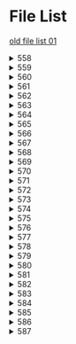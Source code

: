 # File List

[old file list 01](https://ponapon280.github.io/5chSummary/README_old_01.html)
<details>
<summary>558</summary>

- [sum](https://ponapon280.github.io/5chSummary/558/sum.html)
- [mod](https://ponapon280.github.io/5chSummary/558/mod.html)
- [url](https://ponapon280.github.io/5chSummary/558/url.html)

> sum_prefiles
>
>  - [sum_1](https://ponapon280.github.io/5chSummary/558/sum_prefiles/sum_1.html)
>  - [sum_2](https://ponapon280.github.io/5chSummary/558/sum_prefiles/sum_2.html)
>  - [sum_3](https://ponapon280.github.io/5chSummary/558/sum_prefiles/sum_3.html)
>  - [sum_4](https://ponapon280.github.io/5chSummary/558/sum_prefiles/sum_4.html)
>  - [sum_5](https://ponapon280.github.io/5chSummary/558/sum_prefiles/sum_5.html)

> mod_prefiles
>
>  - [mod_1](https://ponapon280.github.io/5chSummary/558/mod_prefiles/mod_1.html)
>  - [mod_2](https://ponapon280.github.io/5chSummary/558/mod_prefiles/mod_2.html)
>  - [mod_3](https://ponapon280.github.io/5chSummary/558/mod_prefiles/mod_3.html)
>  - [mod_4](https://ponapon280.github.io/5chSummary/558/mod_prefiles/mod_4.html)
>  - [mod_5](https://ponapon280.github.io/5chSummary/558/mod_prefiles/mod_5.html)

> tools_prefiles
>
</details>

<details>
<summary>559</summary>

- [sum](https://ponapon280.github.io/5chSummary/559/sum.html)
- [mod](https://ponapon280.github.io/5chSummary/559/mod.html)
- [url](https://ponapon280.github.io/5chSummary/559/url.html)

> sum_prefiles
>
>  - [sum_1](https://ponapon280.github.io/5chSummary/559/sum_prefiles/sum_1.html)
>  - [sum_2](https://ponapon280.github.io/5chSummary/559/sum_prefiles/sum_2.html)
>  - [sum_3](https://ponapon280.github.io/5chSummary/559/sum_prefiles/sum_3.html)
>  - [sum_4](https://ponapon280.github.io/5chSummary/559/sum_prefiles/sum_4.html)
>  - [sum_5](https://ponapon280.github.io/5chSummary/559/sum_prefiles/sum_5.html)

> mod_prefiles
>
>  - [mod_1](https://ponapon280.github.io/5chSummary/559/mod_prefiles/mod_1.html)
>  - [mod_2](https://ponapon280.github.io/5chSummary/559/mod_prefiles/mod_2.html)
>  - [mod_3](https://ponapon280.github.io/5chSummary/559/mod_prefiles/mod_3.html)
>  - [mod_4](https://ponapon280.github.io/5chSummary/559/mod_prefiles/mod_4.html)
>  - [mod_5](https://ponapon280.github.io/5chSummary/559/mod_prefiles/mod_5.html)

> tools_prefiles
>
</details>

<details>
<summary>560</summary>

- [sum](https://ponapon280.github.io/5chSummary/560/sum.html)
- [mod](https://ponapon280.github.io/5chSummary/560/mod.html)
- [url](https://ponapon280.github.io/5chSummary/560/url.html)

> sum_prefiles
>
>  - [sum_1](https://ponapon280.github.io/5chSummary/560/sum_prefiles/sum_1.html)
>  - [sum_2](https://ponapon280.github.io/5chSummary/560/sum_prefiles/sum_2.html)
>  - [sum_3](https://ponapon280.github.io/5chSummary/560/sum_prefiles/sum_3.html)
>  - [sum_4](https://ponapon280.github.io/5chSummary/560/sum_prefiles/sum_4.html)
>  - [sum_5](https://ponapon280.github.io/5chSummary/560/sum_prefiles/sum_5.html)

> mod_prefiles
>
>  - [mod_1](https://ponapon280.github.io/5chSummary/560/mod_prefiles/mod_1.html)
>  - [mod_2](https://ponapon280.github.io/5chSummary/560/mod_prefiles/mod_2.html)
>  - [mod_3](https://ponapon280.github.io/5chSummary/560/mod_prefiles/mod_3.html)
>  - [mod_4](https://ponapon280.github.io/5chSummary/560/mod_prefiles/mod_4.html)
>  - [mod_5](https://ponapon280.github.io/5chSummary/560/mod_prefiles/mod_5.html)

> tools_prefiles
>
</details>

<details>
<summary>561</summary>

- [sum](https://ponapon280.github.io/5chSummary/561/sum.html)
- [mod](https://ponapon280.github.io/5chSummary/561/mod.html)
- [url](https://ponapon280.github.io/5chSummary/561/url.html)

> sum_prefiles
>
>  - [sum_1](https://ponapon280.github.io/5chSummary/561/sum_prefiles/sum_1.html)
>  - [sum_2](https://ponapon280.github.io/5chSummary/561/sum_prefiles/sum_2.html)
>  - [sum_3](https://ponapon280.github.io/5chSummary/561/sum_prefiles/sum_3.html)
>  - [sum_4](https://ponapon280.github.io/5chSummary/561/sum_prefiles/sum_4.html)
>  - [sum_5](https://ponapon280.github.io/5chSummary/561/sum_prefiles/sum_5.html)

> mod_prefiles
>
>  - [mod_1](https://ponapon280.github.io/5chSummary/561/mod_prefiles/mod_1.html)
>  - [mod_2](https://ponapon280.github.io/5chSummary/561/mod_prefiles/mod_2.html)
>  - [mod_3](https://ponapon280.github.io/5chSummary/561/mod_prefiles/mod_3.html)
>  - [mod_4](https://ponapon280.github.io/5chSummary/561/mod_prefiles/mod_4.html)
>  - [mod_5](https://ponapon280.github.io/5chSummary/561/mod_prefiles/mod_5.html)

> tools_prefiles
>
</details>

<details>
<summary>562</summary>

- [sum](https://ponapon280.github.io/5chSummary/562/sum.html)
- [mod](https://ponapon280.github.io/5chSummary/562/mod.html)
- [url](https://ponapon280.github.io/5chSummary/562/url.html)

> sum_prefiles
>
>  - [sum_1](https://ponapon280.github.io/5chSummary/562/sum_prefiles/sum_1.html)
>  - [sum_2](https://ponapon280.github.io/5chSummary/562/sum_prefiles/sum_2.html)
>  - [sum_3](https://ponapon280.github.io/5chSummary/562/sum_prefiles/sum_3.html)
>  - [sum_4](https://ponapon280.github.io/5chSummary/562/sum_prefiles/sum_4.html)
>  - [sum_5](https://ponapon280.github.io/5chSummary/562/sum_prefiles/sum_5.html)

> mod_prefiles
>
>  - [mod_1](https://ponapon280.github.io/5chSummary/562/mod_prefiles/mod_1.html)
>  - [mod_2](https://ponapon280.github.io/5chSummary/562/mod_prefiles/mod_2.html)
>  - [mod_3](https://ponapon280.github.io/5chSummary/562/mod_prefiles/mod_3.html)
>  - [mod_4](https://ponapon280.github.io/5chSummary/562/mod_prefiles/mod_4.html)
>  - [mod_5](https://ponapon280.github.io/5chSummary/562/mod_prefiles/mod_5.html)

> tools_prefiles
>
</details>

<details>
<summary>563</summary>

- [sum](https://ponapon280.github.io/5chSummary/563/sum.html)
- [mod](https://ponapon280.github.io/5chSummary/563/mod.html)
- [url](https://ponapon280.github.io/5chSummary/563/url.html)

> sum_prefiles
>
>  - [sum_1](https://ponapon280.github.io/5chSummary/563/sum_prefiles/sum_1.html)
>  - [sum_2](https://ponapon280.github.io/5chSummary/563/sum_prefiles/sum_2.html)
>  - [sum_3](https://ponapon280.github.io/5chSummary/563/sum_prefiles/sum_3.html)
>  - [sum_4](https://ponapon280.github.io/5chSummary/563/sum_prefiles/sum_4.html)
>  - [sum_5](https://ponapon280.github.io/5chSummary/563/sum_prefiles/sum_5.html)

> mod_prefiles
>
>  - [mod_1](https://ponapon280.github.io/5chSummary/563/mod_prefiles/mod_1.html)
>  - [mod_2](https://ponapon280.github.io/5chSummary/563/mod_prefiles/mod_2.html)
>  - [mod_3](https://ponapon280.github.io/5chSummary/563/mod_prefiles/mod_3.html)
>  - [mod_4](https://ponapon280.github.io/5chSummary/563/mod_prefiles/mod_4.html)
>  - [mod_5](https://ponapon280.github.io/5chSummary/563/mod_prefiles/mod_5.html)

> tools_prefiles
>
</details>

<details>
<summary>564</summary>

- [sum](https://ponapon280.github.io/5chSummary/564/sum.html)
- [mod](https://ponapon280.github.io/5chSummary/564/mod.html)
- [url](https://ponapon280.github.io/5chSummary/564/url.html)

> sum_prefiles
>
>  - [sum_1](https://ponapon280.github.io/5chSummary/564/sum_prefiles/sum_1.html)
>  - [sum_2](https://ponapon280.github.io/5chSummary/564/sum_prefiles/sum_2.html)
>  - [sum_3](https://ponapon280.github.io/5chSummary/564/sum_prefiles/sum_3.html)
>  - [sum_4](https://ponapon280.github.io/5chSummary/564/sum_prefiles/sum_4.html)
>  - [sum_5](https://ponapon280.github.io/5chSummary/564/sum_prefiles/sum_5.html)

> mod_prefiles
>
>  - [mod_1](https://ponapon280.github.io/5chSummary/564/mod_prefiles/mod_1.html)
>  - [mod_2](https://ponapon280.github.io/5chSummary/564/mod_prefiles/mod_2.html)
>  - [mod_3](https://ponapon280.github.io/5chSummary/564/mod_prefiles/mod_3.html)
>  - [mod_4](https://ponapon280.github.io/5chSummary/564/mod_prefiles/mod_4.html)
>  - [mod_5](https://ponapon280.github.io/5chSummary/564/mod_prefiles/mod_5.html)

> tools_prefiles
>
</details>

<details>
<summary>565</summary>

- [sum](https://ponapon280.github.io/5chSummary/565/sum.html)
- [mod](https://ponapon280.github.io/5chSummary/565/mod.html)
- [url](https://ponapon280.github.io/5chSummary/565/url.html)

> sum_prefiles
>
>  - [sum_1](https://ponapon280.github.io/5chSummary/565/sum_prefiles/sum_1.html)
>  - [sum_2](https://ponapon280.github.io/5chSummary/565/sum_prefiles/sum_2.html)
>  - [sum_3](https://ponapon280.github.io/5chSummary/565/sum_prefiles/sum_3.html)
>  - [sum_4](https://ponapon280.github.io/5chSummary/565/sum_prefiles/sum_4.html)
>  - [sum_5](https://ponapon280.github.io/5chSummary/565/sum_prefiles/sum_5.html)

> mod_prefiles
>
>  - [mod_1](https://ponapon280.github.io/5chSummary/565/mod_prefiles/mod_1.html)
>  - [mod_2](https://ponapon280.github.io/5chSummary/565/mod_prefiles/mod_2.html)
>  - [mod_3](https://ponapon280.github.io/5chSummary/565/mod_prefiles/mod_3.html)
>  - [mod_4](https://ponapon280.github.io/5chSummary/565/mod_prefiles/mod_4.html)
>  - [mod_5](https://ponapon280.github.io/5chSummary/565/mod_prefiles/mod_5.html)

> tools_prefiles
>
</details>

<details>
<summary>566</summary>

- [sum](https://ponapon280.github.io/5chSummary/566/sum.html)
- [mod](https://ponapon280.github.io/5chSummary/566/mod.html)
- [url](https://ponapon280.github.io/5chSummary/566/url.html)

> sum_prefiles
>
>  - [sum_1](https://ponapon280.github.io/5chSummary/566/sum_prefiles/sum_1.html)
>  - [sum_2](https://ponapon280.github.io/5chSummary/566/sum_prefiles/sum_2.html)
>  - [sum_3](https://ponapon280.github.io/5chSummary/566/sum_prefiles/sum_3.html)
>  - [sum_4](https://ponapon280.github.io/5chSummary/566/sum_prefiles/sum_4.html)
>  - [sum_5](https://ponapon280.github.io/5chSummary/566/sum_prefiles/sum_5.html)

> mod_prefiles
>
>  - [mod_1](https://ponapon280.github.io/5chSummary/566/mod_prefiles/mod_1.html)
>  - [mod_2](https://ponapon280.github.io/5chSummary/566/mod_prefiles/mod_2.html)
>  - [mod_3](https://ponapon280.github.io/5chSummary/566/mod_prefiles/mod_3.html)
>  - [mod_4](https://ponapon280.github.io/5chSummary/566/mod_prefiles/mod_4.html)
>  - [mod_5](https://ponapon280.github.io/5chSummary/566/mod_prefiles/mod_5.html)

> tools_prefiles
>
</details>

<details>
<summary>567</summary>

- [sum](https://ponapon280.github.io/5chSummary/567/sum.html)
- [mod](https://ponapon280.github.io/5chSummary/567/mod.html)
- [url](https://ponapon280.github.io/5chSummary/567/url.html)

> sum_prefiles
>
>  - [sum_1](https://ponapon280.github.io/5chSummary/567/sum_prefiles/sum_1.html)
>  - [sum_2](https://ponapon280.github.io/5chSummary/567/sum_prefiles/sum_2.html)
>  - [sum_3](https://ponapon280.github.io/5chSummary/567/sum_prefiles/sum_3.html)
>  - [sum_4](https://ponapon280.github.io/5chSummary/567/sum_prefiles/sum_4.html)
>  - [sum_5](https://ponapon280.github.io/5chSummary/567/sum_prefiles/sum_5.html)

> mod_prefiles
>
>  - [mod_1](https://ponapon280.github.io/5chSummary/567/mod_prefiles/mod_1.html)
>  - [mod_2](https://ponapon280.github.io/5chSummary/567/mod_prefiles/mod_2.html)
>  - [mod_3](https://ponapon280.github.io/5chSummary/567/mod_prefiles/mod_3.html)
>  - [mod_4](https://ponapon280.github.io/5chSummary/567/mod_prefiles/mod_4.html)
>  - [mod_5](https://ponapon280.github.io/5chSummary/567/mod_prefiles/mod_5.html)

> tools_prefiles
>
</details>

<details>
<summary>568</summary>

- [sum](https://ponapon280.github.io/5chSummary/568/sum.html)
- [mod](https://ponapon280.github.io/5chSummary/568/mod.html)
- [url](https://ponapon280.github.io/5chSummary/568/url.html)

> sum_prefiles
>
>  - [sum_1](https://ponapon280.github.io/5chSummary/568/sum_prefiles/sum_1.html)
>  - [sum_2](https://ponapon280.github.io/5chSummary/568/sum_prefiles/sum_2.html)
>  - [sum_3](https://ponapon280.github.io/5chSummary/568/sum_prefiles/sum_3.html)
>  - [sum_4](https://ponapon280.github.io/5chSummary/568/sum_prefiles/sum_4.html)
>  - [sum_5](https://ponapon280.github.io/5chSummary/568/sum_prefiles/sum_5.html)

> mod_prefiles
>
>  - [mod_1](https://ponapon280.github.io/5chSummary/568/mod_prefiles/mod_1.html)
>  - [mod_2](https://ponapon280.github.io/5chSummary/568/mod_prefiles/mod_2.html)
>  - [mod_3](https://ponapon280.github.io/5chSummary/568/mod_prefiles/mod_3.html)
>  - [mod_4](https://ponapon280.github.io/5chSummary/568/mod_prefiles/mod_4.html)
>  - [mod_5](https://ponapon280.github.io/5chSummary/568/mod_prefiles/mod_5.html)

> tools_prefiles
>
</details>

<details>
<summary>569</summary>

- [sum](https://ponapon280.github.io/5chSummary/569/sum.html)
- [mod](https://ponapon280.github.io/5chSummary/569/mod.html)
- [url](https://ponapon280.github.io/5chSummary/569/url.html)

> sum_prefiles
>
>  - [sum_1](https://ponapon280.github.io/5chSummary/569/sum_prefiles/sum_1.html)
>  - [sum_2](https://ponapon280.github.io/5chSummary/569/sum_prefiles/sum_2.html)
>  - [sum_3](https://ponapon280.github.io/5chSummary/569/sum_prefiles/sum_3.html)
>  - [sum_4](https://ponapon280.github.io/5chSummary/569/sum_prefiles/sum_4.html)
>  - [sum_5](https://ponapon280.github.io/5chSummary/569/sum_prefiles/sum_5.html)

> mod_prefiles
>
>  - [mod_1](https://ponapon280.github.io/5chSummary/569/mod_prefiles/mod_1.html)
>  - [mod_2](https://ponapon280.github.io/5chSummary/569/mod_prefiles/mod_2.html)
>  - [mod_3](https://ponapon280.github.io/5chSummary/569/mod_prefiles/mod_3.html)
>  - [mod_4](https://ponapon280.github.io/5chSummary/569/mod_prefiles/mod_4.html)
>  - [mod_5](https://ponapon280.github.io/5chSummary/569/mod_prefiles/mod_5.html)

> tools_prefiles
>
</details>

<details>
<summary>570</summary>

- [sum](https://ponapon280.github.io/5chSummary/570/sum.html)
- [mod](https://ponapon280.github.io/5chSummary/570/mod.html)
- [url](https://ponapon280.github.io/5chSummary/570/url.html)

> sum_prefiles
>
>  - [sum_1](https://ponapon280.github.io/5chSummary/570/sum_prefiles/sum_1.html)
>  - [sum_2](https://ponapon280.github.io/5chSummary/570/sum_prefiles/sum_2.html)
>  - [sum_3](https://ponapon280.github.io/5chSummary/570/sum_prefiles/sum_3.html)
>  - [sum_4](https://ponapon280.github.io/5chSummary/570/sum_prefiles/sum_4.html)
>  - [sum_5](https://ponapon280.github.io/5chSummary/570/sum_prefiles/sum_5.html)

> mod_prefiles
>
>  - [mod_1](https://ponapon280.github.io/5chSummary/570/mod_prefiles/mod_1.html)
>  - [mod_2](https://ponapon280.github.io/5chSummary/570/mod_prefiles/mod_2.html)
>  - [mod_3](https://ponapon280.github.io/5chSummary/570/mod_prefiles/mod_3.html)
>  - [mod_4](https://ponapon280.github.io/5chSummary/570/mod_prefiles/mod_4.html)
>  - [mod_5](https://ponapon280.github.io/5chSummary/570/mod_prefiles/mod_5.html)

> tools_prefiles
>
</details>

<details>
<summary>571</summary>

- [sum](https://ponapon280.github.io/5chSummary/571/sum.html)
- [mod](https://ponapon280.github.io/5chSummary/571/mod.html)
- [url](https://ponapon280.github.io/5chSummary/571/url.html)

> sum_prefiles
>
>  - [sum_1](https://ponapon280.github.io/5chSummary/571/sum_prefiles/sum_1.html)
>  - [sum_2](https://ponapon280.github.io/5chSummary/571/sum_prefiles/sum_2.html)
>  - [sum_3](https://ponapon280.github.io/5chSummary/571/sum_prefiles/sum_3.html)
>  - [sum_4](https://ponapon280.github.io/5chSummary/571/sum_prefiles/sum_4.html)
>  - [sum_5](https://ponapon280.github.io/5chSummary/571/sum_prefiles/sum_5.html)

> mod_prefiles
>
>  - [mod_1](https://ponapon280.github.io/5chSummary/571/mod_prefiles/mod_1.html)
>  - [mod_2](https://ponapon280.github.io/5chSummary/571/mod_prefiles/mod_2.html)
>  - [mod_3](https://ponapon280.github.io/5chSummary/571/mod_prefiles/mod_3.html)
>  - [mod_4](https://ponapon280.github.io/5chSummary/571/mod_prefiles/mod_4.html)
>  - [mod_5](https://ponapon280.github.io/5chSummary/571/mod_prefiles/mod_5.html)

> tools_prefiles
>
</details>

<details>
<summary>572</summary>

- [sum](https://ponapon280.github.io/5chSummary/572/sum.html)
- [mod](https://ponapon280.github.io/5chSummary/572/mod.html)
- [url](https://ponapon280.github.io/5chSummary/572/url.html)

> sum_prefiles
>
>  - [sum_1](https://ponapon280.github.io/5chSummary/572/sum_prefiles/sum_1.html)
>  - [sum_2](https://ponapon280.github.io/5chSummary/572/sum_prefiles/sum_2.html)
>  - [sum_3](https://ponapon280.github.io/5chSummary/572/sum_prefiles/sum_3.html)
>  - [sum_4](https://ponapon280.github.io/5chSummary/572/sum_prefiles/sum_4.html)
>  - [sum_5](https://ponapon280.github.io/5chSummary/572/sum_prefiles/sum_5.html)

> mod_prefiles
>
>  - [mod_1](https://ponapon280.github.io/5chSummary/572/mod_prefiles/mod_1.html)
>  - [mod_2](https://ponapon280.github.io/5chSummary/572/mod_prefiles/mod_2.html)
>  - [mod_3](https://ponapon280.github.io/5chSummary/572/mod_prefiles/mod_3.html)
>  - [mod_4](https://ponapon280.github.io/5chSummary/572/mod_prefiles/mod_4.html)
>  - [mod_5](https://ponapon280.github.io/5chSummary/572/mod_prefiles/mod_5.html)

> tools_prefiles
>
</details>

<details>
<summary>573</summary>

- [sum](https://ponapon280.github.io/5chSummary/573/sum.html)
- [mod](https://ponapon280.github.io/5chSummary/573/mod.html)
- [url](https://ponapon280.github.io/5chSummary/573/url.html)
- [tools](https://ponapon280.github.io/5chSummary/573/tools.html)

> sum_prefiles
>
>  - [sum_1](https://ponapon280.github.io/5chSummary/573/sum_prefiles/sum_1.html)
>  - [sum_2](https://ponapon280.github.io/5chSummary/573/sum_prefiles/sum_2.html)
>  - [sum_3](https://ponapon280.github.io/5chSummary/573/sum_prefiles/sum_3.html)
>  - [sum_4](https://ponapon280.github.io/5chSummary/573/sum_prefiles/sum_4.html)
>  - [sum_5](https://ponapon280.github.io/5chSummary/573/sum_prefiles/sum_5.html)

> mod_prefiles
>
>  - [mod_1](https://ponapon280.github.io/5chSummary/573/mod_prefiles/mod_1.html)
>  - [mod_2](https://ponapon280.github.io/5chSummary/573/mod_prefiles/mod_2.html)
>  - [mod_3](https://ponapon280.github.io/5chSummary/573/mod_prefiles/mod_3.html)
>  - [mod_4](https://ponapon280.github.io/5chSummary/573/mod_prefiles/mod_4.html)
>  - [mod_5](https://ponapon280.github.io/5chSummary/573/mod_prefiles/mod_5.html)

> tools_prefiles
>
>  - [tools_1](https://ponapon280.github.io/5chSummary/573/tools_prefiles/tools_1.html)
>  - [tools_2](https://ponapon280.github.io/5chSummary/573/tools_prefiles/tools_2.html)
>  - [tools_3](https://ponapon280.github.io/5chSummary/573/tools_prefiles/tools_3.html)
>  - [tools_4](https://ponapon280.github.io/5chSummary/573/tools_prefiles/tools_4.html)
>  - [tools_5](https://ponapon280.github.io/5chSummary/573/tools_prefiles/tools_5.html)
</details>

<details>
<summary>574</summary>

- [sum](https://ponapon280.github.io/5chSummary/574/sum.html)
- [mod](https://ponapon280.github.io/5chSummary/574/mod.html)
- [url](https://ponapon280.github.io/5chSummary/574/url.html)
- [tools](https://ponapon280.github.io/5chSummary/574/tools.html)

> sum_prefiles
>
>  - [sum_1](https://ponapon280.github.io/5chSummary/574/sum_prefiles/sum_1.html)
>  - [sum_2](https://ponapon280.github.io/5chSummary/574/sum_prefiles/sum_2.html)
>  - [sum_3](https://ponapon280.github.io/5chSummary/574/sum_prefiles/sum_3.html)
>  - [sum_4](https://ponapon280.github.io/5chSummary/574/sum_prefiles/sum_4.html)
>  - [sum_5](https://ponapon280.github.io/5chSummary/574/sum_prefiles/sum_5.html)

> mod_prefiles
>
>  - [mod_1](https://ponapon280.github.io/5chSummary/574/mod_prefiles/mod_1.html)
>  - [mod_2](https://ponapon280.github.io/5chSummary/574/mod_prefiles/mod_2.html)
>  - [mod_3](https://ponapon280.github.io/5chSummary/574/mod_prefiles/mod_3.html)
>  - [mod_4](https://ponapon280.github.io/5chSummary/574/mod_prefiles/mod_4.html)
>  - [mod_5](https://ponapon280.github.io/5chSummary/574/mod_prefiles/mod_5.html)

> tools_prefiles
>
>  - [tools_1](https://ponapon280.github.io/5chSummary/574/tools_prefiles/tools_1.html)
>  - [tools_2](https://ponapon280.github.io/5chSummary/574/tools_prefiles/tools_2.html)
>  - [tools_3](https://ponapon280.github.io/5chSummary/574/tools_prefiles/tools_3.html)
>  - [tools_4](https://ponapon280.github.io/5chSummary/574/tools_prefiles/tools_4.html)
>  - [tools_5](https://ponapon280.github.io/5chSummary/574/tools_prefiles/tools_5.html)
</details>

<details>
<summary>575</summary>

- [sum](https://ponapon280.github.io/5chSummary/575/sum.html)
- [mod](https://ponapon280.github.io/5chSummary/575/mod.html)
- [url](https://ponapon280.github.io/5chSummary/575/url.html)
- [tools](https://ponapon280.github.io/5chSummary/575/tools.html)

> sum_prefiles
>
>  - [sum_1](https://ponapon280.github.io/5chSummary/575/sum_prefiles/sum_1.html)
>  - [sum_2](https://ponapon280.github.io/5chSummary/575/sum_prefiles/sum_2.html)
>  - [sum_3](https://ponapon280.github.io/5chSummary/575/sum_prefiles/sum_3.html)
>  - [sum_4](https://ponapon280.github.io/5chSummary/575/sum_prefiles/sum_4.html)
>  - [sum_5](https://ponapon280.github.io/5chSummary/575/sum_prefiles/sum_5.html)

> mod_prefiles
>
>  - [mod_1](https://ponapon280.github.io/5chSummary/575/mod_prefiles/mod_1.html)
>  - [mod_2](https://ponapon280.github.io/5chSummary/575/mod_prefiles/mod_2.html)
>  - [mod_3](https://ponapon280.github.io/5chSummary/575/mod_prefiles/mod_3.html)
>  - [mod_4](https://ponapon280.github.io/5chSummary/575/mod_prefiles/mod_4.html)
>  - [mod_5](https://ponapon280.github.io/5chSummary/575/mod_prefiles/mod_5.html)

> tools_prefiles
>
>  - [tools_1](https://ponapon280.github.io/5chSummary/575/tools_prefiles/tools_1.html)
>  - [tools_2](https://ponapon280.github.io/5chSummary/575/tools_prefiles/tools_2.html)
>  - [tools_3](https://ponapon280.github.io/5chSummary/575/tools_prefiles/tools_3.html)
>  - [tools_4](https://ponapon280.github.io/5chSummary/575/tools_prefiles/tools_4.html)
>  - [tools_5](https://ponapon280.github.io/5chSummary/575/tools_prefiles/tools_5.html)
</details>

<details>
<summary>576</summary>

- [sum](https://ponapon280.github.io/5chSummary/576/sum.html)
- [mod](https://ponapon280.github.io/5chSummary/576/mod.html)
- [url](https://ponapon280.github.io/5chSummary/576/url.html)
- [tools](https://ponapon280.github.io/5chSummary/576/tools.html)

> sum_prefiles
>
>  - [sum_1](https://ponapon280.github.io/5chSummary/576/sum_prefiles/sum_1.html)
>  - [sum_2](https://ponapon280.github.io/5chSummary/576/sum_prefiles/sum_2.html)
>  - [sum_3](https://ponapon280.github.io/5chSummary/576/sum_prefiles/sum_3.html)
>  - [sum_4](https://ponapon280.github.io/5chSummary/576/sum_prefiles/sum_4.html)
>  - [sum_5](https://ponapon280.github.io/5chSummary/576/sum_prefiles/sum_5.html)

> mod_prefiles
>
>  - [mod_1](https://ponapon280.github.io/5chSummary/576/mod_prefiles/mod_1.html)
>  - [mod_2](https://ponapon280.github.io/5chSummary/576/mod_prefiles/mod_2.html)
>  - [mod_3](https://ponapon280.github.io/5chSummary/576/mod_prefiles/mod_3.html)
>  - [mod_4](https://ponapon280.github.io/5chSummary/576/mod_prefiles/mod_4.html)
>  - [mod_5](https://ponapon280.github.io/5chSummary/576/mod_prefiles/mod_5.html)

> tools_prefiles
>
>  - [tools_1](https://ponapon280.github.io/5chSummary/576/tools_prefiles/tools_1.html)
>  - [tools_2](https://ponapon280.github.io/5chSummary/576/tools_prefiles/tools_2.html)
>  - [tools_3](https://ponapon280.github.io/5chSummary/576/tools_prefiles/tools_3.html)
>  - [tools_4](https://ponapon280.github.io/5chSummary/576/tools_prefiles/tools_4.html)
>  - [tools_5](https://ponapon280.github.io/5chSummary/576/tools_prefiles/tools_5.html)
</details>

<details>
<summary>577</summary>

- [sum](https://ponapon280.github.io/5chSummary/577/sum.html)
- [mod](https://ponapon280.github.io/5chSummary/577/mod.html)
- [url](https://ponapon280.github.io/5chSummary/577/url.html)
- [tools](https://ponapon280.github.io/5chSummary/577/tools.html)

> sum_prefiles
>
>  - [sum_1](https://ponapon280.github.io/5chSummary/577/sum_prefiles/sum_1.html)
>  - [sum_2](https://ponapon280.github.io/5chSummary/577/sum_prefiles/sum_2.html)
>  - [sum_3](https://ponapon280.github.io/5chSummary/577/sum_prefiles/sum_3.html)
>  - [sum_4](https://ponapon280.github.io/5chSummary/577/sum_prefiles/sum_4.html)
>  - [sum_5](https://ponapon280.github.io/5chSummary/577/sum_prefiles/sum_5.html)

> mod_prefiles
>
>  - [mod_1](https://ponapon280.github.io/5chSummary/577/mod_prefiles/mod_1.html)
>  - [mod_2](https://ponapon280.github.io/5chSummary/577/mod_prefiles/mod_2.html)
>  - [mod_3](https://ponapon280.github.io/5chSummary/577/mod_prefiles/mod_3.html)
>  - [mod_4](https://ponapon280.github.io/5chSummary/577/mod_prefiles/mod_4.html)
>  - [mod_5](https://ponapon280.github.io/5chSummary/577/mod_prefiles/mod_5.html)

> tools_prefiles
>
>  - [tools_1](https://ponapon280.github.io/5chSummary/577/tools_prefiles/tools_1.html)
>  - [tools_2](https://ponapon280.github.io/5chSummary/577/tools_prefiles/tools_2.html)
>  - [tools_3](https://ponapon280.github.io/5chSummary/577/tools_prefiles/tools_3.html)
>  - [tools_4](https://ponapon280.github.io/5chSummary/577/tools_prefiles/tools_4.html)
>  - [tools_5](https://ponapon280.github.io/5chSummary/577/tools_prefiles/tools_5.html)
</details>

<details>
<summary>578</summary>

- [sum](https://ponapon280.github.io/5chSummary/578/sum.html)
- [mod](https://ponapon280.github.io/5chSummary/578/mod.html)
- [url](https://ponapon280.github.io/5chSummary/578/url.html)
- [tools](https://ponapon280.github.io/5chSummary/578/tools.html)

> sum_prefiles
>
>  - [sum_1](https://ponapon280.github.io/5chSummary/578/sum_prefiles/sum_1.html)
>  - [sum_2](https://ponapon280.github.io/5chSummary/578/sum_prefiles/sum_2.html)
>  - [sum_3](https://ponapon280.github.io/5chSummary/578/sum_prefiles/sum_3.html)
>  - [sum_4](https://ponapon280.github.io/5chSummary/578/sum_prefiles/sum_4.html)
>  - [sum_5](https://ponapon280.github.io/5chSummary/578/sum_prefiles/sum_5.html)

> mod_prefiles
>
>  - [mod_1](https://ponapon280.github.io/5chSummary/578/mod_prefiles/mod_1.html)
>  - [mod_2](https://ponapon280.github.io/5chSummary/578/mod_prefiles/mod_2.html)
>  - [mod_3](https://ponapon280.github.io/5chSummary/578/mod_prefiles/mod_3.html)
>  - [mod_4](https://ponapon280.github.io/5chSummary/578/mod_prefiles/mod_4.html)
>  - [mod_5](https://ponapon280.github.io/5chSummary/578/mod_prefiles/mod_5.html)

> tools_prefiles
>
>  - [tools_1](https://ponapon280.github.io/5chSummary/578/tools_prefiles/tools_1.html)
>  - [tools_2](https://ponapon280.github.io/5chSummary/578/tools_prefiles/tools_2.html)
>  - [tools_3](https://ponapon280.github.io/5chSummary/578/tools_prefiles/tools_3.html)
>  - [tools_4](https://ponapon280.github.io/5chSummary/578/tools_prefiles/tools_4.html)
>  - [tools_5](https://ponapon280.github.io/5chSummary/578/tools_prefiles/tools_5.html)
</details>

<details>
<summary>579</summary>

- [sum](https://ponapon280.github.io/5chSummary/579/sum.html)
- [mod](https://ponapon280.github.io/5chSummary/579/mod.html)
- [url](https://ponapon280.github.io/5chSummary/579/url.html)
- [tools](https://ponapon280.github.io/5chSummary/579/tools.html)

> sum_prefiles
>
>  - [sum_1](https://ponapon280.github.io/5chSummary/579/sum_prefiles/sum_1.html)
>  - [sum_2](https://ponapon280.github.io/5chSummary/579/sum_prefiles/sum_2.html)
>  - [sum_3](https://ponapon280.github.io/5chSummary/579/sum_prefiles/sum_3.html)
>  - [sum_4](https://ponapon280.github.io/5chSummary/579/sum_prefiles/sum_4.html)
>  - [sum_5](https://ponapon280.github.io/5chSummary/579/sum_prefiles/sum_5.html)

> mod_prefiles
>
>  - [mod_1](https://ponapon280.github.io/5chSummary/579/mod_prefiles/mod_1.html)
>  - [mod_2](https://ponapon280.github.io/5chSummary/579/mod_prefiles/mod_2.html)
>  - [mod_3](https://ponapon280.github.io/5chSummary/579/mod_prefiles/mod_3.html)
>  - [mod_4](https://ponapon280.github.io/5chSummary/579/mod_prefiles/mod_4.html)
>  - [mod_5](https://ponapon280.github.io/5chSummary/579/mod_prefiles/mod_5.html)

> tools_prefiles
>
>  - [tools_1](https://ponapon280.github.io/5chSummary/579/tools_prefiles/tools_1.html)
>  - [tools_2](https://ponapon280.github.io/5chSummary/579/tools_prefiles/tools_2.html)
>  - [tools_3](https://ponapon280.github.io/5chSummary/579/tools_prefiles/tools_3.html)
>  - [tools_4](https://ponapon280.github.io/5chSummary/579/tools_prefiles/tools_4.html)
>  - [tools_5](https://ponapon280.github.io/5chSummary/579/tools_prefiles/tools_5.html)
</details>

<details>
<summary>580</summary>

- [sum](https://ponapon280.github.io/5chSummary/580/sum.html)
- [mod](https://ponapon280.github.io/5chSummary/580/mod.html)
- [url](https://ponapon280.github.io/5chSummary/580/url.html)
- [tools](https://ponapon280.github.io/5chSummary/580/tools.html)

> sum_prefiles
>
>  - [sum_1](https://ponapon280.github.io/5chSummary/580/sum_prefiles/sum_1.html)
>  - [sum_2](https://ponapon280.github.io/5chSummary/580/sum_prefiles/sum_2.html)
>  - [sum_3](https://ponapon280.github.io/5chSummary/580/sum_prefiles/sum_3.html)
>  - [sum_4](https://ponapon280.github.io/5chSummary/580/sum_prefiles/sum_4.html)
>  - [sum_5](https://ponapon280.github.io/5chSummary/580/sum_prefiles/sum_5.html)

> mod_prefiles
>
>  - [mod_1](https://ponapon280.github.io/5chSummary/580/mod_prefiles/mod_1.html)
>  - [mod_2](https://ponapon280.github.io/5chSummary/580/mod_prefiles/mod_2.html)
>  - [mod_3](https://ponapon280.github.io/5chSummary/580/mod_prefiles/mod_3.html)
>  - [mod_4](https://ponapon280.github.io/5chSummary/580/mod_prefiles/mod_4.html)
>  - [mod_5](https://ponapon280.github.io/5chSummary/580/mod_prefiles/mod_5.html)

> tools_prefiles
>
>  - [tools_1](https://ponapon280.github.io/5chSummary/580/tools_prefiles/tools_1.html)
>  - [tools_2](https://ponapon280.github.io/5chSummary/580/tools_prefiles/tools_2.html)
>  - [tools_3](https://ponapon280.github.io/5chSummary/580/tools_prefiles/tools_3.html)
>  - [tools_4](https://ponapon280.github.io/5chSummary/580/tools_prefiles/tools_4.html)
>  - [tools_5](https://ponapon280.github.io/5chSummary/580/tools_prefiles/tools_5.html)
</details>

<details>
<summary>581</summary>

- [sum](https://ponapon280.github.io/5chSummary/581/sum.html)
- [mod](https://ponapon280.github.io/5chSummary/581/mod.html)
- [url](https://ponapon280.github.io/5chSummary/581/url.html)
- [tools](https://ponapon280.github.io/5chSummary/581/tools.html)

> sum_prefiles
>
>  - [sum_1](https://ponapon280.github.io/5chSummary/581/sum_prefiles/sum_1.html)
>  - [sum_2](https://ponapon280.github.io/5chSummary/581/sum_prefiles/sum_2.html)
>  - [sum_3](https://ponapon280.github.io/5chSummary/581/sum_prefiles/sum_3.html)
>  - [sum_4](https://ponapon280.github.io/5chSummary/581/sum_prefiles/sum_4.html)
>  - [sum_5](https://ponapon280.github.io/5chSummary/581/sum_prefiles/sum_5.html)

> mod_prefiles
>
>  - [mod_1](https://ponapon280.github.io/5chSummary/581/mod_prefiles/mod_1.html)
>  - [mod_2](https://ponapon280.github.io/5chSummary/581/mod_prefiles/mod_2.html)
>  - [mod_3](https://ponapon280.github.io/5chSummary/581/mod_prefiles/mod_3.html)
>  - [mod_4](https://ponapon280.github.io/5chSummary/581/mod_prefiles/mod_4.html)
>  - [mod_5](https://ponapon280.github.io/5chSummary/581/mod_prefiles/mod_5.html)

> tools_prefiles
>
>  - [tools_1](https://ponapon280.github.io/5chSummary/581/tools_prefiles/tools_1.html)
>  - [tools_2](https://ponapon280.github.io/5chSummary/581/tools_prefiles/tools_2.html)
>  - [tools_3](https://ponapon280.github.io/5chSummary/581/tools_prefiles/tools_3.html)
>  - [tools_4](https://ponapon280.github.io/5chSummary/581/tools_prefiles/tools_4.html)
>  - [tools_5](https://ponapon280.github.io/5chSummary/581/tools_prefiles/tools_5.html)
</details>

<details>
<summary>582</summary>

- [sum](https://ponapon280.github.io/5chSummary/582/sum.html)
- [mod](https://ponapon280.github.io/5chSummary/582/mod.html)
- [url](https://ponapon280.github.io/5chSummary/582/url.html)
- [tools](https://ponapon280.github.io/5chSummary/582/tools.html)

> sum_prefiles
>
>  - [sum_1](https://ponapon280.github.io/5chSummary/582/sum_prefiles/sum_1.html)
>  - [sum_2](https://ponapon280.github.io/5chSummary/582/sum_prefiles/sum_2.html)
>  - [sum_3](https://ponapon280.github.io/5chSummary/582/sum_prefiles/sum_3.html)
>  - [sum_4](https://ponapon280.github.io/5chSummary/582/sum_prefiles/sum_4.html)
>  - [sum_5](https://ponapon280.github.io/5chSummary/582/sum_prefiles/sum_5.html)

> mod_prefiles
>
>  - [mod_1](https://ponapon280.github.io/5chSummary/582/mod_prefiles/mod_1.html)
>  - [mod_2](https://ponapon280.github.io/5chSummary/582/mod_prefiles/mod_2.html)
>  - [mod_3](https://ponapon280.github.io/5chSummary/582/mod_prefiles/mod_3.html)
>  - [mod_4](https://ponapon280.github.io/5chSummary/582/mod_prefiles/mod_4.html)
>  - [mod_5](https://ponapon280.github.io/5chSummary/582/mod_prefiles/mod_5.html)

> tools_prefiles
>
>  - [tools_1](https://ponapon280.github.io/5chSummary/582/tools_prefiles/tools_1.html)
>  - [tools_2](https://ponapon280.github.io/5chSummary/582/tools_prefiles/tools_2.html)
>  - [tools_3](https://ponapon280.github.io/5chSummary/582/tools_prefiles/tools_3.html)
>  - [tools_4](https://ponapon280.github.io/5chSummary/582/tools_prefiles/tools_4.html)
>  - [tools_5](https://ponapon280.github.io/5chSummary/582/tools_prefiles/tools_5.html)
</details>

<details>
<summary>583</summary>

- [sum](https://ponapon280.github.io/5chSummary/583/sum.html)
- [mod](https://ponapon280.github.io/5chSummary/583/mod.html)
- [url](https://ponapon280.github.io/5chSummary/583/url.html)
- [tools](https://ponapon280.github.io/5chSummary/583/tools.html)

> sum_prefiles
>
>  - [sum_1](https://ponapon280.github.io/5chSummary/583/sum_prefiles/sum_1.html)
>  - [sum_2](https://ponapon280.github.io/5chSummary/583/sum_prefiles/sum_2.html)
>  - [sum_3](https://ponapon280.github.io/5chSummary/583/sum_prefiles/sum_3.html)
>  - [sum_4](https://ponapon280.github.io/5chSummary/583/sum_prefiles/sum_4.html)
>  - [sum_5](https://ponapon280.github.io/5chSummary/583/sum_prefiles/sum_5.html)

> mod_prefiles
>
>  - [mod_1](https://ponapon280.github.io/5chSummary/583/mod_prefiles/mod_1.html)
>  - [mod_2](https://ponapon280.github.io/5chSummary/583/mod_prefiles/mod_2.html)
>  - [mod_3](https://ponapon280.github.io/5chSummary/583/mod_prefiles/mod_3.html)
>  - [mod_4](https://ponapon280.github.io/5chSummary/583/mod_prefiles/mod_4.html)
>  - [mod_5](https://ponapon280.github.io/5chSummary/583/mod_prefiles/mod_5.html)

> tools_prefiles
>
>  - [tools_1](https://ponapon280.github.io/5chSummary/583/tools_prefiles/tools_1.html)
>  - [tools_2](https://ponapon280.github.io/5chSummary/583/tools_prefiles/tools_2.html)
>  - [tools_3](https://ponapon280.github.io/5chSummary/583/tools_prefiles/tools_3.html)
>  - [tools_4](https://ponapon280.github.io/5chSummary/583/tools_prefiles/tools_4.html)
>  - [tools_5](https://ponapon280.github.io/5chSummary/583/tools_prefiles/tools_5.html)
</details>

<details>
<summary>584</summary>

- [sum](https://ponapon280.github.io/5chSummary/584/sum.html)
- [mod](https://ponapon280.github.io/5chSummary/584/mod.html)
- [url](https://ponapon280.github.io/5chSummary/584/url.html)
- [tools](https://ponapon280.github.io/5chSummary/584/tools.html)

> sum_prefiles
>
>  - [sum_1](https://ponapon280.github.io/5chSummary/584/sum_prefiles/sum_1.html)
>  - [sum_2](https://ponapon280.github.io/5chSummary/584/sum_prefiles/sum_2.html)
>  - [sum_3](https://ponapon280.github.io/5chSummary/584/sum_prefiles/sum_3.html)
>  - [sum_4](https://ponapon280.github.io/5chSummary/584/sum_prefiles/sum_4.html)
>  - [sum_5](https://ponapon280.github.io/5chSummary/584/sum_prefiles/sum_5.html)

> mod_prefiles
>
>  - [mod_1](https://ponapon280.github.io/5chSummary/584/mod_prefiles/mod_1.html)
>  - [mod_2](https://ponapon280.github.io/5chSummary/584/mod_prefiles/mod_2.html)
>  - [mod_3](https://ponapon280.github.io/5chSummary/584/mod_prefiles/mod_3.html)
>  - [mod_4](https://ponapon280.github.io/5chSummary/584/mod_prefiles/mod_4.html)
>  - [mod_5](https://ponapon280.github.io/5chSummary/584/mod_prefiles/mod_5.html)

> tools_prefiles
>
>  - [tools_1](https://ponapon280.github.io/5chSummary/584/tools_prefiles/tools_1.html)
>  - [tools_2](https://ponapon280.github.io/5chSummary/584/tools_prefiles/tools_2.html)
>  - [tools_3](https://ponapon280.github.io/5chSummary/584/tools_prefiles/tools_3.html)
>  - [tools_4](https://ponapon280.github.io/5chSummary/584/tools_prefiles/tools_4.html)
>  - [tools_5](https://ponapon280.github.io/5chSummary/584/tools_prefiles/tools_5.html)
</details>

<details>
<summary>585</summary>

- [sum](https://ponapon280.github.io/5chSummary/585/sum.html)
- [mod](https://ponapon280.github.io/5chSummary/585/mod.html)
- [url](https://ponapon280.github.io/5chSummary/585/url.html)
- [tools](https://ponapon280.github.io/5chSummary/585/tools.html)

> sum_prefiles
>
>  - [sum_1](https://ponapon280.github.io/5chSummary/585/sum_prefiles/sum_1.html)
>  - [sum_2](https://ponapon280.github.io/5chSummary/585/sum_prefiles/sum_2.html)
>  - [sum_3](https://ponapon280.github.io/5chSummary/585/sum_prefiles/sum_3.html)
>  - [sum_4](https://ponapon280.github.io/5chSummary/585/sum_prefiles/sum_4.html)
>  - [sum_5](https://ponapon280.github.io/5chSummary/585/sum_prefiles/sum_5.html)

> mod_prefiles
>
>  - [mod_1](https://ponapon280.github.io/5chSummary/585/mod_prefiles/mod_1.html)
>  - [mod_2](https://ponapon280.github.io/5chSummary/585/mod_prefiles/mod_2.html)
>  - [mod_3](https://ponapon280.github.io/5chSummary/585/mod_prefiles/mod_3.html)
>  - [mod_4](https://ponapon280.github.io/5chSummary/585/mod_prefiles/mod_4.html)
>  - [mod_5](https://ponapon280.github.io/5chSummary/585/mod_prefiles/mod_5.html)

> tools_prefiles
>
>  - [tools_1](https://ponapon280.github.io/5chSummary/585/tools_prefiles/tools_1.html)
>  - [tools_2](https://ponapon280.github.io/5chSummary/585/tools_prefiles/tools_2.html)
>  - [tools_3](https://ponapon280.github.io/5chSummary/585/tools_prefiles/tools_3.html)
>  - [tools_4](https://ponapon280.github.io/5chSummary/585/tools_prefiles/tools_4.html)
>  - [tools_5](https://ponapon280.github.io/5chSummary/585/tools_prefiles/tools_5.html)
</details>

<details>
<summary>586</summary>

- [sum](https://ponapon280.github.io/5chSummary/586/sum.html)
- [mod](https://ponapon280.github.io/5chSummary/586/mod.html)
- [url](https://ponapon280.github.io/5chSummary/586/url.html)
- [tools](https://ponapon280.github.io/5chSummary/586/tools.html)

> sum_prefiles
>
>  - [sum_1](https://ponapon280.github.io/5chSummary/586/sum_prefiles/sum_1.html)
>  - [sum_2](https://ponapon280.github.io/5chSummary/586/sum_prefiles/sum_2.html)
>  - [sum_3](https://ponapon280.github.io/5chSummary/586/sum_prefiles/sum_3.html)
>  - [sum_4](https://ponapon280.github.io/5chSummary/586/sum_prefiles/sum_4.html)
>  - [sum_5](https://ponapon280.github.io/5chSummary/586/sum_prefiles/sum_5.html)

> mod_prefiles
>
>  - [mod_1](https://ponapon280.github.io/5chSummary/586/mod_prefiles/mod_1.html)
>  - [mod_2](https://ponapon280.github.io/5chSummary/586/mod_prefiles/mod_2.html)
>  - [mod_3](https://ponapon280.github.io/5chSummary/586/mod_prefiles/mod_3.html)
>  - [mod_4](https://ponapon280.github.io/5chSummary/586/mod_prefiles/mod_4.html)
>  - [mod_5](https://ponapon280.github.io/5chSummary/586/mod_prefiles/mod_5.html)

> tools_prefiles
>
>  - [tools_1](https://ponapon280.github.io/5chSummary/586/tools_prefiles/tools_1.html)
>  - [tools_2](https://ponapon280.github.io/5chSummary/586/tools_prefiles/tools_2.html)
>  - [tools_3](https://ponapon280.github.io/5chSummary/586/tools_prefiles/tools_3.html)
>  - [tools_4](https://ponapon280.github.io/5chSummary/586/tools_prefiles/tools_4.html)
>  - [tools_5](https://ponapon280.github.io/5chSummary/586/tools_prefiles/tools_5.html)
</details>

<details>
<summary>587</summary>

- [sum](https://ponapon280.github.io/5chSummary/587/sum.html)
- [mod](https://ponapon280.github.io/5chSummary/587/mod.html)
- [url](https://ponapon280.github.io/5chSummary/587/url.html)
- [tools](https://ponapon280.github.io/5chSummary/587/tools.html)

> sum_prefiles
>
>  - [sum_1](https://ponapon280.github.io/5chSummary/587/sum_prefiles/sum_1.html)
>  - [sum_2](https://ponapon280.github.io/5chSummary/587/sum_prefiles/sum_2.html)
>  - [sum_3](https://ponapon280.github.io/5chSummary/587/sum_prefiles/sum_3.html)
>  - [sum_4](https://ponapon280.github.io/5chSummary/587/sum_prefiles/sum_4.html)
>  - [sum_5](https://ponapon280.github.io/5chSummary/587/sum_prefiles/sum_5.html)

> mod_prefiles
>
>  - [mod_1](https://ponapon280.github.io/5chSummary/587/mod_prefiles/mod_1.html)
>  - [mod_2](https://ponapon280.github.io/5chSummary/587/mod_prefiles/mod_2.html)
>  - [mod_3](https://ponapon280.github.io/5chSummary/587/mod_prefiles/mod_3.html)
>  - [mod_4](https://ponapon280.github.io/5chSummary/587/mod_prefiles/mod_4.html)
>  - [mod_5](https://ponapon280.github.io/5chSummary/587/mod_prefiles/mod_5.html)

> tools_prefiles
>
>  - [tools_1](https://ponapon280.github.io/5chSummary/587/tools_prefiles/tools_1.html)
>  - [tools_2](https://ponapon280.github.io/5chSummary/587/tools_prefiles/tools_2.html)
>  - [tools_3](https://ponapon280.github.io/5chSummary/587/tools_prefiles/tools_3.html)
>  - [tools_4](https://ponapon280.github.io/5chSummary/587/tools_prefiles/tools_4.html)
>  - [tools_5](https://ponapon280.github.io/5chSummary/587/tools_prefiles/tools_5.html)
</details>

